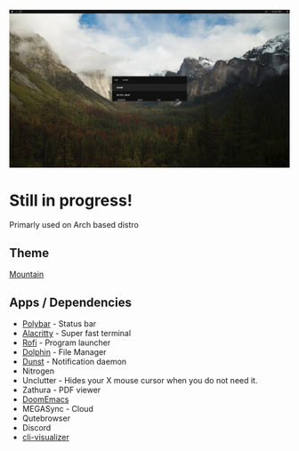 ![Screenshot](docs/images/screenshot.png)

# Still in progress!
Primarly used on Arch based distro

## Theme
[Mountain](https://github.com/pradyungn/Mountain)

## Apps / Dependencies
- [Polybar](https://github.com/polybar/polybar) - Status bar
- [Alacritty](https://github.com/alacritty/alacritty) - Super fast terminal
- [Rofi](https://github.com/davatorium/rofi) - Program launcher
- [Dolphin](https://invent.kde.org/system/dolphin) - File Manager
- [Dunst](https://github.com/dunst-project/dunst) - Notification daemon
- Nitrogen
- Unclutter - Hides your X mouse cursor when you do not need it.
- Zathura - PDF viewer
- [DoomEmacs](https://github.com/hlissner/doom-emacs)
- MEGASync - Cloud
- Qutebrowser
- Discord
- [cli-visualizer](https://github.com/dpayne/cli-visualizer)
